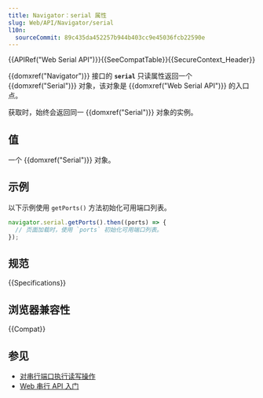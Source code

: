 ```yaml
---
title: Navigator：serial 属性
slug: Web/API/Navigator/serial
l10n:
  sourceCommit: 89c435da452257b944b403cc9e45036fcb22590e
---
```


{{APIRef("Web Serial API")}}{{SeeCompatTable}}{{SecureContext_Header}}

{{domxref("Navigator")}} 接口的 **`serial`** 只读属性返回一个 {{domxref("Serial")}} 对象，该对象是 {{domxref("Web Serial API")}} 的入口点。

获取时，始终会返回同一 {{domxref("Serial")}} 对象的实例。

## 值

一个 {{domxref("Serial")}} 对象。

## 示例

以下示例使用 `getPorts()` 方法初始化可用端口列表。

```js
navigator.serial.getPorts().then((ports) => {
  // 页面加载时，使用 `ports` 初始化可用端口列表。
});
```

## 规范

{{Specifications}}

## 浏览器兼容性

{{Compat}}

## 参见

- [对串行端口执行读写操作](https://developer.chrome.com/docs/capabilities/serial)
- [Web 串行 API 入门](https://codelabs.developers.google.com/codelabs/web-serial#0)
